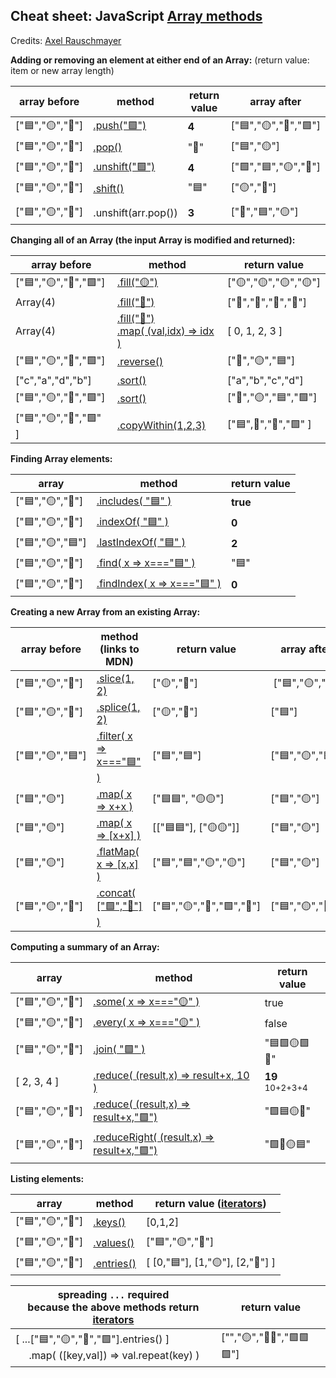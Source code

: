 ## Cheat sheet: JavaScript [Array methods](https://developer.mozilla.org/en-US/docs/Web/JavaScript/Reference/Global_Objects/Array) 

Credits: [Axel Rauschmayer](https://gist.github.com/rauschma/6cdeb4af7586aa03baed2f925e0a084b)

**Adding or removing an element at either end of an Array:** (return value: item or new array length)

| array before | method | return value | array after |
|---|---|---|---|
|["🟦","🟡","🔺"]|[.push("🟩")](https://developer.mozilla.org/en-US/docs/Web/JavaScript/Reference/Global_Objects/Array/push)|**4**|["🟦","🟡","🔺","🟩"]|
|["🟦","🟡","🔺"]|[.pop()](https://developer.mozilla.org/en-US/docs/Web/JavaScript/Reference/Global_Objects/Array/pop)|"🔺"|["🟦","🟡"]|
|["🟦","🟡","🔺"]|[.unshift("🟩")](https://developer.mozilla.org/en-US/docs/Web/JavaScript/Reference/Global_Objects/Array/unshift)|**4**|["🟩","🟦","🟡","🔺"]|
|["🟦","🟡","🔺"]|[.shift()](https://developer.mozilla.org/en-US/docs/Web/JavaScript/Reference/Global_Objects/Array/shift)|"🟦"|["🟡","🔺"]|
|||||
|["🟦","🟡","🔺"]|.unshift(arr.pop())|**3**|["🔺","🟦","🟡"]|

**Changing all of an Array (the input Array is modified and returned):** 

| array before | method | return value |
|---|---|---|
|["🟦","🟡","🔺","🟩"]|[.fill("🟡")](https://developer.mozilla.org/en-US/docs/Web/JavaScript/Reference/Global_Objects/Array/fill)|["🟡","🟡","🟡","🟡"]|
|Array(4)|[.fill("🔺")](https://developer.mozilla.org/en-US/docs/Web/JavaScript/Reference/Global_Objects/Array/fill)|["🔺","🔺","🔺","🔺"]|
|Array(4)|[.fill("🔺")<br>.map( (val,idx) => idx )](https://developer.mozilla.org/en-US/docs/Web/JavaScript/Reference/Global_Objects/Array/fill)|[ 0, 1, 2, 3 ]|
|["🟦","🟡","🔺","🟩"]|[.reverse()](https://developer.mozilla.org/en-US/docs/Web/JavaScript/Reference/Global_Objects/Array/reverse)|["🔺","🟡","🟦"]|
|["c","a","d","b"]|[.sort()](https://developer.mozilla.org/en-US/docs/Web/JavaScript/Reference/Global_Objects/Array/sort)|["a","b","c","d"]|
|["🟦","🟡","🔺","🟩"]|[.sort()](https://developer.mozilla.org/en-US/docs/Web/JavaScript/Reference/Global_Objects/Array/sort)|["🔺","🟡","🟦","🟩"]|
|["🟦","🟡","🔺","🟩" ]|[.copyWithin(1,2,3)](https://developer.mozilla.org/en-US/docs/Web/JavaScript/Reference/Global_Objects/Array/copyWithin)|["🟦",🔺","🔺","🟩" ]|

**Finding Array elements:**  

| array | method | return value |
|---|---|---|
|["🟦","🟡","🔺"]|[.includes( "🟦" )](https://developer.mozilla.org/en-US/docs/Web/JavaScript/Reference/Global_Objects/Array/includes)|**true**|
|["🟦","🟡","🔺"]|[.indexOf( "🟦" )](https://developer.mozilla.org/en-US/docs/Web/JavaScript/Reference/Global_Objects/Array/indexof)|**0**|
|["🟦","🟡","🟦"]|[.lastIndexOf( "🟦" )](https://developer.mozilla.org/en-US/docs/Web/JavaScript/Reference/Global_Objects/Array/lastindexof)|**2**|
|["🟦","🟡","🔺"]|[.find( x => x==="🟦" )](https://developer.mozilla.org/en-US/docs/Web/JavaScript/Reference/Global_Objects/Array/find)|"🟦"|
|["🟦","🟡","🔺"]|[.findIndex( x => x==="🟦" )](https://developer.mozilla.org/en-US/docs/Web/JavaScript/Reference/Global_Objects/Array/findIndex)|**0**|

**Creating a new Array from an existing Array:**

| array before | method (links to MDN) | return value | array after |
|---|---|---|---|
|["🟦","🟡","🔺"]|[.slice(1, 2)](https://developer.mozilla.org/en-US/docs/Web/JavaScript/Reference/Global_Objects/Array/slice)|["🟡","🔺"]| ["🟦","🟡","🔺"]|
|["🟦","🟡","🔺"]|[.splice(1, 2)](https://developer.mozilla.org/en-US/docs/Web/JavaScript/Reference/Global_Objects/Array/splice)|["🟡","🔺"]|["🟦"]|
|["🟦","🟡","🟦"]|[.filter( x => x==="🟦" )](https://developer.mozilla.org/en-US/docs/Web/JavaScript/Reference/Global_Objects/Array/filter)|["🟦","🟦"]|["🟦","🟡","🟦"]|
|["🟦","🟡"]|[.map( x => x+x )](https://developer.mozilla.org/en-US/docs/Web/JavaScript/Reference/Global_Objects/Array/map)|["🟦🟦", "🟡🟡"]|["🟦","🟡"]|
|["🟦","🟡"]|[.map( x => [x+x] )](https://developer.mozilla.org/en-US/docs/Web/JavaScript/Reference/Global_Objects/Array/map)|[["🟦🟦"], ["🟡🟡"]]|["🟦","🟡"]|
|["🟦","🟡"]|[.flatMap( x => [x,x] )](https://developer.mozilla.org/en-US/docs/Web/JavaScript/Reference/Global_Objects/Array/FlatMap)|["🟦","🟦","🟡","🟡"]|["🟦","🟡"]|
|["🟦","🟡","🔺"]|[.concat( ["🟩","🔴"] )](https://developer.mozilla.org/en-US/docs/Web/JavaScript/Reference/Global_Objects/Array/concat)|["🟦","🟡","🔺","🟩","🔴"]|["🟦","🟡","🔺"]|

**Computing a summary of an Array:**  

| array | method | return value|
|---|---|---|
|["🟦","🟡","🔺"]|[.some( x => x==="🟡" )](https://developer.mozilla.org/en-US/docs/Web/JavaScript/Reference/Global_Objects/Array/some)|true|
|["🟦","🟡","🔺"]|[.every( x => x==="🟡" )](https://developer.mozilla.org/en-US/docs/Web/JavaScript/Reference/Global_Objects/Array/every)|false|
|["🟦","🟡","🔺"]|[.join( "🟩" )](https://developer.mozilla.org/en-US/docs/Web/JavaScript/Reference/Global_Objects/Array/join)|"🟦🟩🟡🟩🔺"|
|[ 2, 3, 4 ]|[.reduce( (result,x) => result+x, 10 )](https://developer.mozilla.org/en-US/docs/Web/JavaScript/Reference/Global_Objects/Array/reduce)|**19**<sup> 10+2+3+4</sup>|
|["🟦","🟡","🔺"]|[.reduce( (result,x) => result+x,"🟩")](https://developer.mozilla.org/en-US/docs/Web/JavaScript/Reference/Global_Objects/Array/reduce)|"🟩🟦🟡🔺"|
|["🟦","🟡","🔺"]|[.reduceRight( (result,x) => result+x,"🟩")](https://developer.mozilla.org/en-US/docs/Web/JavaScript/Reference/Global_Objects/Array/reduceright)|"🟩🔺🟡🟦"|

**Listing elements:**  

| array | method | return value ([iterators](https://developer.mozilla.org/en-US/docs/Web/JavaScript/Guide/Iterators_and_Generators#iterators)) |
|---|---|---|
|["🟦","🟡","🔺"]|[.keys()](https://developer.mozilla.org/en-US/docs/Web/JavaScript/Reference/Global_Objects/Array/keys)|[0,1,2]|
|["🟦","🟡","🔺"]|[.values()](https://developer.mozilla.org/en-US/docs/Web/JavaScript/Reference/Global_Objects/Array/values)|["🟦","🟡","🔺"]|
|["🟦","🟡","🔺"]|[.entries()](https://developer.mozilla.org/en-US/docs/Web/JavaScript/Reference/Global_Objects/Array/entries)|[ [0,"🟦"], [1,"🟡"], [2,"🔺"] ]|

| spreading `...` required<br>because the above methods return [iterators](https://developer.mozilla.org/en-US/docs/Web/JavaScript/Guide/Iterators_and_Generators#iterators)| return value |
|---|---|
|[ ...["🟦","🟡","🔺","🟩"].entries() ]<br>&nbsp;&nbsp;&nbsp;&nbsp;&nbsp;.map( ([key,val]) => val.repeat(key) )|["","🟡","🔺🔺","🟩🟩🟩"]|


